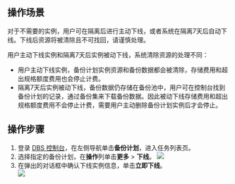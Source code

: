 ## 操作场景

对于不需要的实例，用户可在隔离后进行主动下线，或者系统在隔离7天后自动下线。下线后资源将被清除且不可找回，请谨慎处理。

用户主动下线实例和隔离7天后实例被动下线，系统清除资源的处理不同：

- 用户主动下线实例，备份计划实例资源和备份数据都会被清除，存储费用和超出规格额度费用也会停止计费。
- 隔离7天后实例被动下线，备份数据仍存储在备份池中，用户可在控制台找到备份计划的记录，通过备份集来下载备份数据。因此被动下线存储费用和超出规格额度费用不会停止计费，需要用户主动删除备份计划实例后才会停止。

## 操作步骤
1. 登录 [DBS 控制台](https://console.cloud.tencent.com/dbs)，在左侧导航单击**备份计划**，进入任务列表页。
2. 选择指定的备份计划，在**操作**列单击**更多** > **下线**。
![](https://qcloudimg.tencent-cloud.cn/raw/a3b5662f3ab457811f6dc85c3ee46035.png)
3. 在弹出的对话框中确认下线实例信息，单击**立即下线**。<br>
![](https://qcloudimg.tencent-cloud.cn/raw/9586d7cde51214dc6744b017632d8e5a.png)

